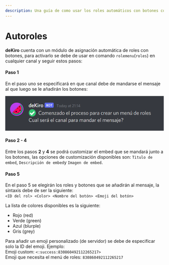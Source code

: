 ```yaml
---
description: Una guía de como usar los roles automáticos con botones con deKiro
---
```


# Autoroles

**deKiro** cuenta con un módulo de asignación automática de roles con botones, para activarlo se debe de usar en comando `rolemenu`\(`roles`\) en cualquier canal y seguir estos pasos:

#### Paso 1

En el paso uno se especificará en que canal debe de mandarse el mensaje al que luego se le añadirán los botones:

![](../.gitbook/assets/unknown-1-%20%282%29.png)

#### Paso 2 - 4

Entre los pasos **2** y **4** se podrá customizar el embed que se mandará junto a los botones, las opciones de customización disponibles son: `Titulo de embed`, `Descripción de embed`y `Imagen de embed`.

#### Paso 5

En el paso 5 se elegirán los roles y botones que se añadirán al mensaje, la sintaxis debe de ser la siguiente:  
`<ID del rol> <Color> <Nombre del botón> <Emoji del botón>`

La lista de colores disponibles es la siguiente:

* Rojo \(red\)
* Verde \(green\)
* Azul \(blurple\)
* Gris \(grey\)

Para añadir un emoji personalizado \(de servidor\) se debe de especificar solo la ID del emoji. Ejemplo:  
Emoji custom: `<:success:830860492112265217>`  
Emoji que necesita el menú de roles: `830860492112265217`

